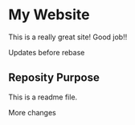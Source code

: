 # My Website

This is a really great site!
Good job!!

Updates before rebase


## Reposity Purpose

This is a readme file.

More changes


